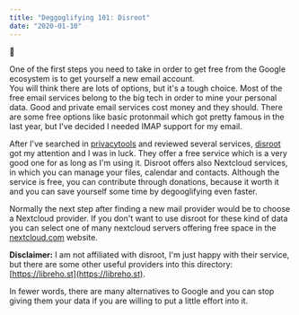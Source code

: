```yaml
---
title: "Deggoglifying 101: Disroot"
date: "2020-01-10"
---
```


🔐

One of the first steps you need to take in order to get free from the Google ecosystem is to get yourself a new email account.  
You will think there are lots of options, but it's a tough choice. Most of the free email services belong to the big tech in order to mine your personal data. Good and private email services cost money and they should. There are some free options like basic protonmail which got pretty famous in the last year, but I've decided I needed IMAP support for my email.

After I've searched in [privacytools](https://www.privacytools.io/) and reviewed several services, [disroot](https://disroot.org/) got my attention and I was in luck. They offer a free service which is a very good one for as long as I'm using it. Disroot offers also Nextcloud services, in which you can manage your files, calendar and contacts. Although the service is free, you can contribute through donations, because it worth it and you can save yourself some time by degooglifying even faster.

Normally the next step after finding a new mail provider would be to choose a Nextcloud provider. If you don't want to use disroot for these kind of data you can select one of many nextcloud servers offering free space in the [nextcloud.com](https://nextcloud.com) website.

**Disclaimer:** I am not affiliated with disroot, I'm just happy with their service, but there are some other useful providers into this directory: [https://libreho.st](https://libreho.st).

In fewer words, there are many alternatives to Google and you can stop giving them your data if you are willing to put a little effort into it.
